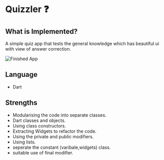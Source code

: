 # Quizzler ❓

## What is Implemented?

A simple quiz app that tests the general knowledge which has beautiful ui with view of answer correction. 

![Finished App](https://github.com/Shawon-Lodh/Quizzler/blob/main/quizzler.gif)

## Language
- Dart

## Strengths
- Modularising the code into separate classes.
- Dart classes and objects.
- Using class constructors.
- Extracting Widgets to refactor the code.
- Using the private and public modifiers.
- Using lists.
- seperate the constant (varibale,widgets) class.
- suitable use of final modifier.